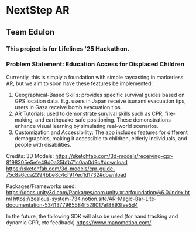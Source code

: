 # NextStep AR
## Team Edulon

### This project is for Lifelines '25 Hackathon.
### Problem Statement:  Education Access for Displaced Children


Currently, this is simply a foundation with simple raycasting in markerless AR, but we aim to soon have these features be implemented:
1. Geographical-Based Skills: provides specific survival guides based on GPS location data. E.g. users in Japan receive tsunami evacuation tips, users in Gaza receive bomb evacuation tips.
2. AR Tutorials: used to demonstrate survival skills such as CPR, fire-making, and earthquake-safe positioning. These demonstrations enhance visual learning by simulating real-world scenarios.
3. Customization and Accessibility: The app includes features for different demographics, making it accessible to children, elderly individuals, and people with disabilities.

Credits: 
3D Models:
https://sketchfab.com/3d-models/receiving-cpr-8198305e5efe49d0a35bfb71c0aa0d9c#download
https://sketchfab.com/3d-models/cpr-guide-75c8a6cca2294bbe8c4cf9f7ed1d1732#download

Packages/Frameworks used:
https://docs.unity3d.com/Packages/com.unity.xr.arfoundation@6.0/index.html
https://zealous-system-734.notion.site/AR-Magic-Bar-Lite-documentation-5341377965584f528017ef8893fee5d4

In the future, the following SDK will also be used (for hand tracking and dynamic CPR, etc feedback)
https://www.manomotion.com/
